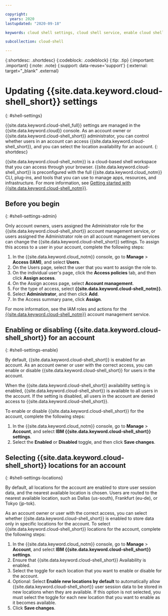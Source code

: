 ```yaml
---

copyright:
  years: 2020
lastupdated: "2020-09-18"

keywords: cloud shell settings, cloud shell service, enable cloud shell, disable cloud shell, cloud shell locations, cloud shell access, cloud shell iam, cloud shell role, cloud shell administrator, cloud shell service

subcollection: cloud-shell

---
```


{:shortdesc: .shortdesc}
{:codeblock: .codeblock}
{:tip: .tip}
{:important: .important}
{:note: .note}
{:support: data-reuse='support'}
{:external: target="_blank" .external}

# Updating {{site.data.keyword.cloud-shell_short}} settings
{: #shell-settings}

{{site.data.keyword.cloud-shell_full}} settings are managed in the {{site.data.keyword.cloud}} console. As an account owner or {{site.data.keyword.cloud-shell_short}} administrator, you can control whether users in an account can access {{site.data.keyword.cloud-shell_short}}, and you can select the location availability for an account.
{: shortdesc}

{{site.data.keyword.cloud-shell_notm}} is a cloud-based shell workspace that you can access through your browser. {{site.data.keyword.cloud-shell_short}} is preconfigured with the full {{site.data.keyword.cloud_notm}} CLI, plug-ins, and tools that you can use to manage apps, resources, and infrastructure. For more information, see [Getting started with {{site.data.keyword.cloud-shell_notm}}](/docs/cloud-shell?topic=cloud-shell-getting-started).

## Before you begin
{: #shell-settings-admin}

Only account owners, users assigned the Administrator role for the {{site.data.keyword.cloud-shell_short}} account management service, or users assigned the Administrator role on all account management services can change the {{site.data.keyword.cloud-shell_short}} settings. To assign this access to a user in your account, complete the following steps:

1. In the {{site.data.keyword.cloud_notm}} console, go to **Manage** > **Access (IAM)**, and select **Users**.
2. On the Users page, select the user that you want to assign the role to.
3. On the individual user's page, click the **Access policies** tab, and then click **Assign access**.
4. On the Assign access page, select **Account management**.
5. For the type of access, select **{{site.data.keyword.cloud-shell_notm}}**.
6. Select **Administrator**, and then click **Add**.
7. In the Access summary pane, click **Assign**.

For more information, see the IAM roles and actions for the [{{site.data.keyword.cloud-shell_notm}}](/docs/account?topic=account-account-services#shell-service-acct-mgmt) account management service.

## Enabling or disabling {{site.data.keyword.cloud-shell_short}} for an account
{: #shell-settings-enable}


By default, {{site.data.keyword.cloud-shell_short}} is enabled for an account. As an account owner or user with the correct access, you can enable or disable {{site.data.keyword.cloud-shell_short}} for users in the account.

When the {{site.data.keyword.cloud-shell_short}} availability setting is enabled, {{site.data.keyword.cloud-shell_short}} is available to all users in the account. If the setting is disabled, all users in the account are denied access to {{site.data.keyword.cloud-shell_short}}. 

To enable or disable {{site.data.keyword.cloud-shell_short}} for the account, complete the following steps:

1. In the {{site.data.keyword.cloud_notm}} console, go to **Manage** > **Account**, and select **IBM {{site.data.keyword.cloud-shell_short}} settings**.
2. Select the **Enabled** or **Disabled** toggle, and then click **Save changes**.

## Selecting {{site.data.keyword.cloud-shell_short}} locations for an account
{: #shell-settings-locations}

By default, all locations for the account are enabled to store user session data, and the nearest available location is chosen. Users are routed to the nearest available location, such as Dallas (us-south), Frankfurt (eu-de), or Tokyo (jp-tok).

As an account owner or user with the correct access, you can select whether {{site.data.keyword.cloud-shell_short}} is enabled to store data only in specific locations for the account. To select {{site.data.keyword.cloud-shell_short}} locations for the account, complete the following steps:

1. In the {{site.data.keyword.cloud_notm}} console, go to **Manage** > **Account**, and select **IBM {{site.data.keyword.cloud-shell_short}} settings**.
2. Ensure that {{site.data.keyword.cloud-shell_short}} Availability is enabled.
3. Select the toggle for each location that you want to enable or disable for the account.
4. Optional: Select **Enable new locations by default** to automatically allow {{site.data.keyword.cloud-shell_short}} user session data to be stored in new locations when they are available. If this option is not selected, you must select the toggle for each new location that you want to enable as it becomes available.
5. Click **Save changes**.
